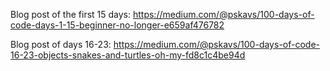 Blog post of the first 15 days: https://medium.com/@pskavs/100-days-of-code-days-1-15-beginner-no-longer-e659af476782

Blog post of days 16-23: https://medium.com/@pskavs/100-days-of-code-16-23-objects-snakes-and-turtles-oh-my-fd8c1c4be94d
